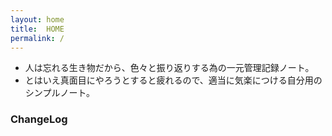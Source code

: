 ```yaml
---
layout: home
title:  HOME
permalink: /
---
```


- 人は忘れる生き物だから、色々と振り返りする為の一元管理記録ノート。
- とはいえ真面目にやろうとすると疲れるので、適当に気楽につける自分用のシンプルノート。

### ChangeLog
